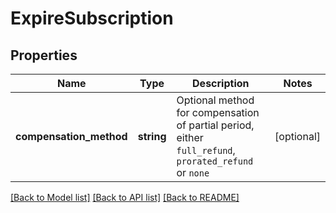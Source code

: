 # ExpireSubscription

## Properties
Name | Type | Description | Notes
------------ | ------------- | ------------- | -------------
**compensation_method** | **string** | Optional method for compensation of partial period, either `full_refund`, `prorated_refund` or `none` | [optional]

[[Back to Model list]](../../README.md#documentation-for-models) [[Back to API list]](../../README.md#documentation-for-api-endpoints) [[Back to README]](../../README.md)


